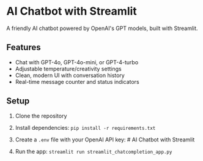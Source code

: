 # AI Chatbot with Streamlit

A friendly AI chatbot powered by OpenAI's GPT models, built with Streamlit.

## Features
- Chat with GPT-4o, GPT-4o-mini, or GPT-4-turbo
- Adjustable temperature/creativity settings
- Clean, modern UI with conversation history
- Real-time message counter and status indicators

## Setup

1. Clone the repository
2. Install dependencies: `pip install -r requirements.txt`
3. Create a `.env` file with your OpenAI API key: # AI Chatbot with Streamlit
   
4. Run the app: `streamlit run streamlit_chatcompletion_app.py`

